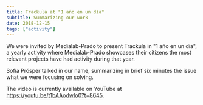 ```yaml
---
title: Trackula at "1 año en un día"
subtitle: Summarizing our work
date: 2018-12-15
tags: ["activity"]
---
```


We were invited by Medialab-Prado to present Trackula in "1 año en un día", a yearly activity
where Medialab-Prado showcases their citizens the most relevant projects have had activity
during that year.

<!--more-->

Sofía Prósper talked in our name, summarizing in brief six minutes the issue what we were focusing on solving.

The video is currently available on YouTube at https://youtu.be/t1bAAodwIo0?t=8645.
